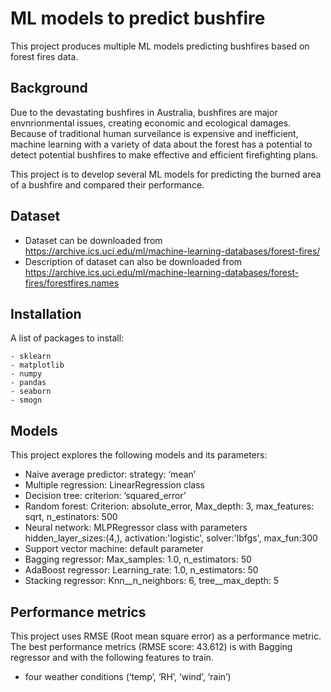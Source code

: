 # ML models to predict bushfire
This project produces multiple ML models predicting bushfires based on forest fires data.

## Background
Due to the devastating bushfires in Australia, bushfires are major envnrionmental issues, creating economic and ecological damages. Because of traditional human surveilance is expensive and inefficient, machine learning with a variety of data about the forest has a potential to detect potential bushfires to make effective and efficient firefighting plans.

This project is to develop several ML models for predicting the burned area of a bushfire and compared their performance.

## Dataset
- Dataset can be downloaded from https://archive.ics.uci.edu/ml/machine-learning-databases/forest-fires/
- Description of dataset can also be downloaded from https://archive.ics.uci.edu/ml/machine-learning-databases/forest-fires/forestfires.names

## Installation
A list of packages to install:

```
- sklearn
- matplotlib
- numpy
- pandas
- seaborn
- smogn
```

## Models
This project explores the following models and its parameters:

- Naive average predictor: strategy: ‘mean’
- Multiple regression: LinearRegression class
- Decision tree: criterion: ’squared_error’
- Random forest: Criterion: absolute_error, Max_depth: 3, max_features: sqrt, n_estinators: 500
- Neural network: MLPRegressor class with parameters hidden_layer_sizes:(4,), activation:'logistic', solver:'lbfgs', max_fun:300
- Support vector machine: default parameter
- Bagging regressor: Max_samples: 1.0, n_estimators: 50
- AdaBoost regressor: Learning_rate: 1.0, n_estimators: 50
- Stacking regressor: Knn__n_neighbors: 6, tree__max_depth: 5

## Performance metrics
This project uses RMSE (Root mean square error) as a performance metric.
The best performance metrics (RMSE score: 43.612) is with Bagging regressor and with the following features to train.

- four weather conditions (‘temp’, ‘RH’, ‘wind’, ‘rain’)

